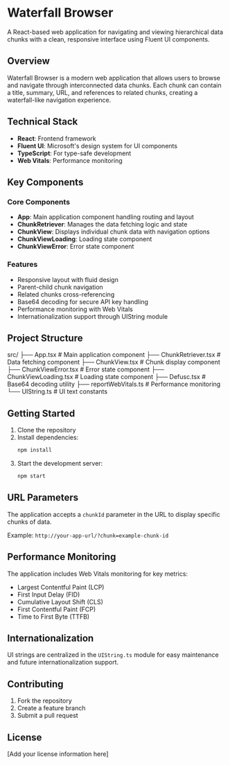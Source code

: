 # Waterfall Browser

A React-based web application for navigating and viewing hierarchical data chunks with a clean, responsive interface using Fluent UI components.

## Overview

Waterfall Browser is a modern web application that allows users to browse and navigate through interconnected data chunks. Each chunk can contain a title, summary, URL, and references to related chunks, creating a waterfall-like navigation experience.

## Technical Stack

- **React**: Frontend framework
- **Fluent UI**: Microsoft's design system for UI components
- **TypeScript**: For type-safe development
- **Web Vitals**: Performance monitoring

## Key Components

### Core Components

- **App**: Main application component handling routing and layout
- **ChunkRetriever**: Manages the data fetching logic and state
- **ChunkView**: Displays individual chunk data with navigation options
- **ChunkViewLoading**: Loading state component
- **ChunkViewError**: Error state component

### Features

- Responsive layout with fluid design
- Parent-child chunk navigation
- Related chunks cross-referencing
- Base64 decoding for secure API key handling
- Performance monitoring with Web Vitals
- Internationalization support through UIString module

## Project Structure
src/
├── App.tsx # Main application component
├── ChunkRetriever.tsx # Data fetching component
├── ChunkView.tsx # Chunk display component
├── ChunkViewError.tsx # Error state component
├── ChunkViewLoading.tsx # Loading state component
├── Defusc.tsx # Base64 decoding utility
├── reportWebVitals.ts # Performance monitoring
└── UIString.ts # UI text constants

## Getting Started

1. Clone the repository
2. Install dependencies:
   ```bash
   npm install
   ```
3. Start the development server:
   ```bash
   npm start
   ```

## URL Parameters

The application accepts a `chunkId` parameter in the URL to display specific chunks of data.

Example: `http://your-app-url/?chunk=example-chunk-id`

## Performance Monitoring

The application includes Web Vitals monitoring for key metrics:
- Largest Contentful Paint (LCP)
- First Input Delay (FID)
- Cumulative Layout Shift (CLS)
- First Contentful Paint (FCP)
- Time to First Byte (TTFB)

## Internationalization

UI strings are centralized in the `UIString.ts` module for easy maintenance and future internationalization support.

## Contributing

1. Fork the repository
2. Create a feature branch
3. Submit a pull request

## License

[Add your license information here]
